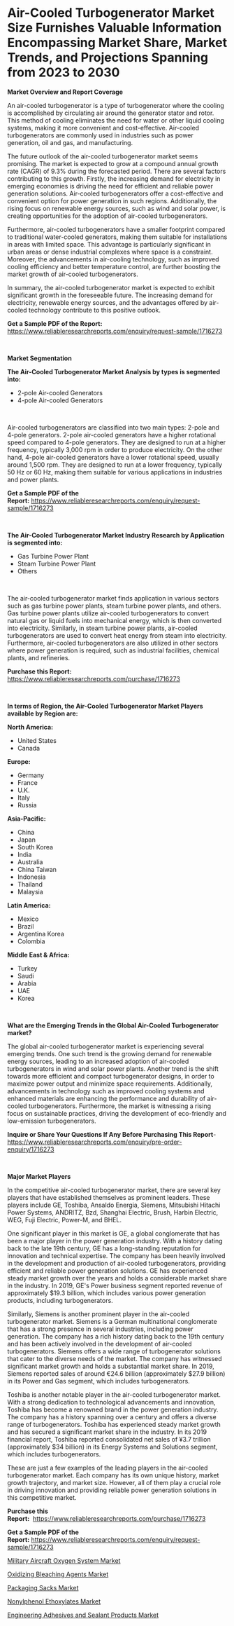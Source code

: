 <p><h1>Air-Cooled Turbogenerator Market Size Furnishes Valuable Information Encompassing Market Share, Market Trends, and Projections Spanning from 2023 to 2030</h1></p><p><strong>Market Overview and Report Coverage</strong></p>
<p><p>An air-cooled turbogenerator is a type of turbogenerator where the cooling is accomplished by circulating air around the generator stator and rotor. This method of cooling eliminates the need for water or other liquid cooling systems, making it more convenient and cost-effective. Air-cooled turbogenerators are commonly used in industries such as power generation, oil and gas, and manufacturing.</p><p>The future outlook of the air-cooled turbogenerator market seems promising. The market is expected to grow at a compound annual growth rate (CAGR) of 9.3% during the forecasted period. There are several factors contributing to this growth. Firstly, the increasing demand for electricity in emerging economies is driving the need for efficient and reliable power generation solutions. Air-cooled turbogenerators offer a cost-effective and convenient option for power generation in such regions. Additionally, the rising focus on renewable energy sources, such as wind and solar power, is creating opportunities for the adoption of air-cooled turbogenerators.</p><p>Furthermore, air-cooled turbogenerators have a smaller footprint compared to traditional water-cooled generators, making them suitable for installations in areas with limited space. This advantage is particularly significant in urban areas or dense industrial complexes where space is a constraint. Moreover, the advancements in air-cooling technology, such as improved cooling efficiency and better temperature control, are further boosting the market growth of air-cooled turbogenerators.</p><p>In summary, the air-cooled turbogenerator market is expected to exhibit significant growth in the foreseeable future. The increasing demand for electricity, renewable energy sources, and the advantages offered by air-cooled technology contribute to this positive outlook.</p></p>
<p><strong>Get a Sample PDF of the Report:</strong> <a href="https://www.reliableresearchreports.com/enquiry/request-sample/1716273">https://www.reliableresearchreports.com/enquiry/request-sample/1716273</a></p>
<p>&nbsp;</p>
<p><strong>Market Segmentation</strong></p>
<p><strong>The Air-Cooled Turbogenerator Market Analysis by types is segmented into:</strong></p>
<p><ul><li>2-pole Air-cooled Generators</li><li>4-pole Air-cooled Generators</li></ul></p>
<p>&nbsp;</p>
<p><p>Air-cooled turbogenerators are classified into two main types: 2-pole and 4-pole generators. 2-pole air-cooled generators have a higher rotational speed compared to 4-pole generators. They are designed to run at a higher frequency, typically 3,000 rpm in order to produce electricity. On the other hand, 4-pole air-cooled generators have a lower rotational speed, usually around 1,500 rpm. They are designed to run at a lower frequency, typically 50 Hz or 60 Hz, making them suitable for various applications in industries and power plants.</p></p>
<p><strong>Get a Sample PDF of the Report:</strong>&nbsp;<a href="https://www.reliableresearchreports.com/enquiry/request-sample/1716273">https://www.reliableresearchreports.com/enquiry/request-sample/1716273</a></p>
<p>&nbsp;</p>
<p><strong>The Air-Cooled Turbogenerator Market Industry Research by Application is segmented into:</strong></p>
<p><ul><li>Gas Turbine Power Plant</li><li>Steam Turbine Power Plant</li><li>Others</li></ul></p>
<p>&nbsp;</p>
<p><p>The air-cooled turbogenerator market finds application in various sectors such as gas turbine power plants, steam turbine power plants, and others. Gas turbine power plants utilize air-cooled turbogenerators to convert natural gas or liquid fuels into mechanical energy, which is then converted into electricity. Similarly, in steam turbine power plants, air-cooled turbogenerators are used to convert heat energy from steam into electricity. Furthermore, air-cooled turbogenerators are also utilized in other sectors where power generation is required, such as industrial facilities, chemical plants, and refineries.</p></p>
<p><strong>Purchase this Report:</strong>&nbsp; <a href="https://www.reliableresearchreports.com/purchase/1716273">https://www.reliableresearchreports.com/purchase/1716273</a></p>
<p>&nbsp;</p>
<p><strong>In terms of Region, the Air-Cooled Turbogenerator Market Players available by Region are:</strong></p>
<p>
    <p> <strong> North America: </strong>
        <ul>
            <li>United States</li>
            <li>Canada</li>
        </ul>
        </p> 
    <p> <strong> Europe: </strong>
        <ul>
            <li>Germany</li>
            <li>France</li>
            <li>U.K.</li>
            <li>Italy</li>
            <li>Russia</li>
        </ul>
        </p> 
    <p> <strong> Asia-Pacific: </strong>
        <ul>
            <li>China</li>
            <li>Japan</li>
            <li>South Korea</li>
            <li>India</li>
            <li>Australia</li>
            <li>China Taiwan</li>
            <li>Indonesia</li>
            <li>Thailand</li>
            <li>Malaysia</li>
        </ul>
        </p> 
    <p> <strong> Latin America: </strong>
        <ul>
            <li>Mexico</li>
            <li>Brazil</li>
            <li>Argentina Korea</li>
            <li>Colombia</li>
        </ul>
        </p> 
    <p> <strong> Middle East & Africa: </strong>
        <ul>
            <li>Turkey</li>
            <li>Saudi</li>
            <li>Arabia</li>
            <li>UAE</li>
            <li>Korea</li>
        </ul>
    </p>
    </p>
<p>&nbsp;</p>
<p><strong>What are the Emerging Trends in the Global Air-Cooled Turbogenerator market?</strong></p>
<p><p>The global air-cooled turbogenerator market is experiencing several emerging trends. One such trend is the growing demand for renewable energy sources, leading to an increased adoption of air-cooled turbogenerators in wind and solar power plants. Another trend is the shift towards more efficient and compact turbogenerator designs, in order to maximize power output and minimize space requirements. Additionally, advancements in technology such as improved cooling systems and enhanced materials are enhancing the performance and durability of air-cooled turbogenerators. Furthermore, the market is witnessing a rising focus on sustainable practices, driving the development of eco-friendly and low-emission turbogenerators.</p></p>
<p><strong>Inquire or Share Your Questions If Any Before Purchasing This Report</strong>- <a href="https://www.reliableresearchreports.com/enquiry/pre-order-enquiry/1716273">https://www.reliableresearchreports.com/enquiry/pre-order-enquiry/1716273</a></p>
<p>&nbsp;</p>
<p><strong>Major Market Players</strong></p>
<p><p>In the competitive air-cooled turbogenerator market, there are several key players that have established themselves as prominent leaders. These players include GE, Toshiba, Ansaldo Energia, Siemens, Mitsubishi Hitachi Power Systems, ANDRITZ, Bzd, Shanghai Electric, Brush, Harbin Electric, WEG, Fuji Electric, Power-M, and BHEL. </p><p>One significant player in this market is GE, a global conglomerate that has been a major player in the power generation industry. With a history dating back to the late 19th century, GE has a long-standing reputation for innovation and technical expertise. The company has been heavily involved in the development and production of air-cooled turbogenerators, providing efficient and reliable power generation solutions. GE has experienced steady market growth over the years and holds a considerable market share in the industry. In 2019, GE's Power business segment reported revenue of approximately $19.3 billion, which includes various power generation products, including turbogenerators.</p><p>Similarly, Siemens is another prominent player in the air-cooled turbogenerator market. Siemens is a German multinational conglomerate that has a strong presence in several industries, including power generation. The company has a rich history dating back to the 19th century and has been actively involved in the development of air-cooled turbogenerators. Siemens offers a wide range of turbogenerator solutions that cater to the diverse needs of the market. The company has witnessed significant market growth and holds a substantial market share. In 2019, Siemens reported sales of around €24.6 billion (approximately $27.9 billion) in its Power and Gas segment, which includes turbogenerators.</p><p>Toshiba is another notable player in the air-cooled turbogenerator market. With a strong dedication to technological advancements and innovation, Toshiba has become a renowned brand in the power generation industry. The company has a history spanning over a century and offers a diverse range of turbogenerators. Toshiba has experienced steady market growth and has secured a significant market share in the industry. In its 2019 financial report, Toshiba reported consolidated net sales of ¥3.7 trillion (approximately $34 billion) in its Energy Systems and Solutions segment, which includes turbogenerators.</p><p>These are just a few examples of the leading players in the air-cooled turbogenerator market. Each company has its own unique history, market growth trajectory, and market size. However, all of them play a crucial role in driving innovation and providing reliable power generation solutions in this competitive market.</p></p>
<p><strong>Purchase this Report:</strong>&nbsp;&nbsp;<a href="https://www.reliableresearchreports.com/purchase/1716273">https://www.reliableresearchreports.com/purchase/1716273</a></p>
<p></p>
<p><strong>Get a Sample PDF of the Report:</strong>&nbsp;<a href="https://www.reliableresearchreports.com/enquiry/request-sample/1716273">https://www.reliableresearchreports.com/enquiry/request-sample/1716273</a></p>
<p><p><a href="https://medium.com/@kimwalker82/military-aircraft-oxygen-system-market-insights-into-market-cagr-market-trends-and-growth-ce3b9bbafb2f">Military Aircraft Oxygen System Market</a></p><p><a href="https://www.linkedin.com/pulse/oxidizing-bleaching-agents-market-research-report-unlocks-6yttc/">Oxidizing Bleaching Agents Market</a></p><p><a href="https://www.linkedin.com/pulse/packaging-sacks-market-insights-players-forecast-till-2030-pyudc/">Packaging Sacks Market</a></p><p><a href="https://www.linkedin.com/pulse/nonylphenol-ethoxylates-market-share-amp-new-trends-analysis-xcdac/">Nonylphenol Ethoxylates Market</a></p><p><a href="https://medium.com/@abdulkoss1954/engineering-adhesives-and-sealant-products-market-research-report-its-history-and-forecast-2023-to-9bf26d1c075a">Engineering Adhesives and Sealant Products Market</a></p></p>